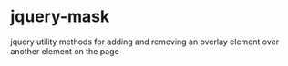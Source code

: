 jquery-mask
===========

jquery utility methods for adding and removing an overlay element over another element on the page